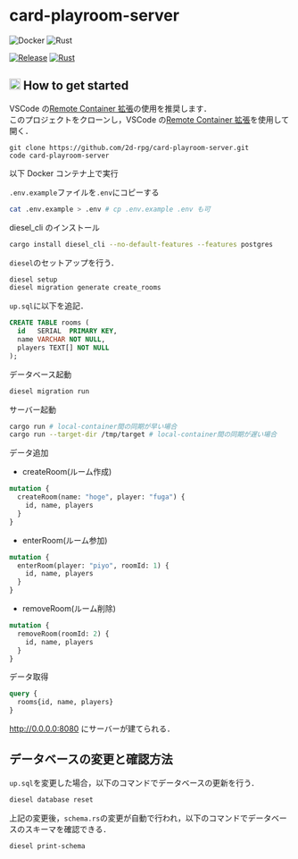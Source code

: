 # card-playroom-server
![Docker](https://img.shields.io/static/v1?label=Docker&message=v19.3.13&color=2496ED&logo=docker)
![Rust](https://img.shields.io/static/v1?label=Rust&message=v1.47.0&color=B7410E&logo=rust)

[![Release](https://img.shields.io/github/v/release/2d-rpg/card-playroom-server?include_prereleases)](https://github.com/2d-rpg/card-playroom-server/releases)
[![Rust](https://github.com/2d-rpg/card-playroom-server/workflows/Rust/badge.svg)](https://github.com/2d-rpg/card-playroom-server/actions?query=workflow%3ARust)
## <img src="https://user-images.githubusercontent.com/42469701/95276781-1b815500-0887-11eb-84e5-f1dc89df3efb.png" width="20px"> How to get started

VSCode の[Remote Container 拡張](https://code.visualstudio.com/docs/remote/containers)の使用を推奨します．  
このプロジェクトをクローンし，VSCode の[Remote Container 拡張](https://code.visualstudio.com/docs/remote/containers)を使用して開く．

```
git clone https://github.com/2d-rpg/card-playroom-server.git
code card-playroom-server
```

以下 Docker コンテナ上で実行

`.env.example`ファイルを`.env`にコピーする

```bash
cat .env.example > .env # cp .env.example .env も可
```

diesel_cli のインストール
```bash
cargo install diesel_cli --no-default-features --features postgres
```

`diesel`のセットアップを行う．

```bash
diesel setup
diesel migration generate create_rooms
```

`up.sql`に以下を追記．

```sql
CREATE TABLE rooms (
  id   SERIAL  PRIMARY KEY,
  name VARCHAR NOT NULL,
  players TEXT[] NOT NULL
);
```

データベース起動

```bash
diesel migration run
```

サーバー起動

```bash
cargo run # local-container間の同期が早い場合
cargo run --target-dir /tmp/target # local-container間の同期が遅い場合
```

データ追加

- createRoom(ルーム作成)

```graphql
mutation {
  createRoom(name: "hoge", player: "fuga") {
    id, name, players
  }
}
```

- enterRoom(ルーム参加)

```graphql
mutation {
  enterRoom(player: "piyo", roomId: 1) {
    id, name, players
  }
}
```

- removeRoom(ルーム削除)

```graphql
mutation {
  removeRoom(roomId: 2) {
    id, name, players
  }
}
```

データ取得

```graphql
query {
  rooms{id, name, players}
}
```

http://0.0.0.0:8080 にサーバーが建てられる．

## データベースの変更と確認方法

`up.sql`を変更した場合，以下のコマンドでデータベースの更新を行う．

```bash
diesel database reset
```

上記の変更後，`schema.rs`の変更が自動で行われ，以下のコマンドでデータベースのスキーマを確認できる．

```bash
diesel print-schema
```